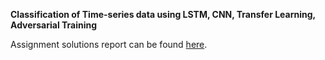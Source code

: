 **Classification of Time-series data using LSTM, CNN, Transfer Learning, Adversarial Training**

Assignment solutions report can be found [here](https://github.com/guptag22/uic-cs512-assignment3/blob/master/latex/latex/report.pdf).
